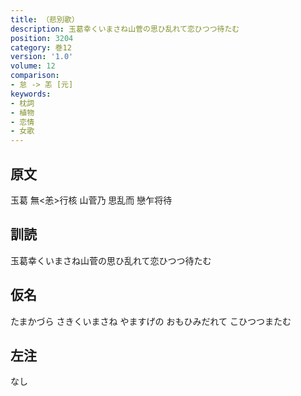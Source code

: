 ```yaml
---
title: （悲別歌）
description: 玉葛幸くいまさね山菅の思ひ乱れて恋ひつつ待たむ
position: 3204
category: 巻12
version: '1.0'
volume: 12
comparison:
- 怠 -> 恙 [元]
keywords:
- 枕詞
- 植物
- 恋情
- 女歌
---
```


## 原文

玉葛 無<恙>行核 山菅乃 思乱而 戀乍将待

## 訓読

玉葛幸くいまさね山菅の思ひ乱れて恋ひつつ待たむ

## 仮名

たまかづら さきくいまさね やますげの おもひみだれて こひつつまたむ

## 左注

なし
